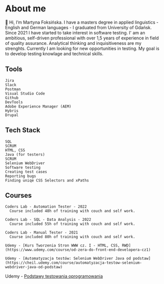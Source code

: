 # About me

👋 Hi, I’m Martyna Foksińska. I have a masters degree in applied linguistics - English and German languages - I graduated from University of Gdańsk. Since 2021 I have started to take interest in software testing.
I' am an ambitious, self-driven professional with over 1,5 years of experience in field of quality assurance. Analytical thinking and inquisitiveness are my strenghts. Currently I am looking for new opportunities in testing. My goal is to develop testing knowlage and technical skills.

## Tools

    Jira
    Slack
    Postman
    Visual Studio Code    
    Github
    DevTools
    Adobe Experience Manager (AEM)
    Hybris
    Drupal   
   
## Tech Stack
   
    SQL   
    SCRUM
    HTML, CSS
    Java (for testers)
    SCRUM
    Selenium WebDriver
    Software testing
    Creating test cases
    Reporting bugs
    Finding uniqe CSS Selectors and xPaths

## Courses


    Coders Lab - Automation Tester - 2022
      Course included 48h of training with couch and self work.
        
    Coders Lab - SQL - Data Analysis - 2022
      Course included 55h of training with couch and self work.
       
    Coders Lab - Manual Tester - 2021
      Course included 80h of training with couch and self work.

    Udemy - [Kurs Tworzenia Stron WWW cz. I - HTML, CSS, RWD](https://www.udemy.com/course/od-zera-do-front-end-developera-cz1)
        
    Udemy - [Automatyzacja testów: Selenium WebDriver Java od podstaw](https://cheil.udemy.com/course/automatyzacja-testow-selenium-webdriver-java-od-podstaw)

Udemy - [Podstawy testowania oprogramowania](https://cheil.udemy.com/course/praktyczny-kurs-testowania-oprogramowania/learn/lecture/31736138?start=0#overview)

